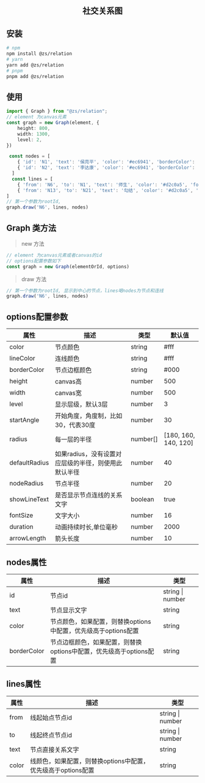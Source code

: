 <h2 style="text-align: center;"> 社交关系图 </h2>

## 安装
```sh
# npm 
npm install @zs/relation
# yarn 
yarn add @zs/relation
# pnpm
pnpm add @zs/relation
```

## 使用
```ts
import { Graph } from "@zs/relation";
// element 为canvas元素
const graph = new Graph(element, {
    height: 800,
    width: 1300,
    level: 2,
})

 const nodes = [
    { 'id': 'N1', 'text': '侯亮平', 'color': '#ec6941', 'borderColor': '#ff875e' },
    { 'id': 'N2', 'text': '李达康', 'color': '#ec6941', 'borderColor': '#ff875e' },
  ]
  const lines = [
    { 'from': 'N6', 'to': 'N1', 'text': '师生', 'color': '#d2c0a5', 'fontColor': '#d2c0a5' },
    { 'from': 'N13', 'to': 'N21', 'text': '勾结', 'color': '#d2c0a5', 'fontColor': '#d2c0a5' }
]
// 第一个参数为rootId, 
graph.draw('N6', lines, nodes)
```

## Graph 类方法

> new 方法
```ts
// element 为canvas元素或者canvas的id
// options配置参数如下
const graph = new Graph(elementOrId, options)
```

> draw 方法
```ts
// 第一个参数为rootId, 显示到中心的节点，lines喝nodes为节点和连线
graph.draw('N6', lines, nodes)
```

## options配置参数
| 属性 | 描述   | 类型   | 默认值  | 
| --- | --- | --- | --- |
| color | 节点颜色  | string   | #fff |
| lineColor | 连线颜色  | string   | #fff |
| borderColor | 节点边框颜色  | string   | #000 |
| height | canvas高  | number   | 500 |
| width | canvas宽  | number   | 500 |
| level | 显示层级，默认3层  | number   | 3|
| startAngle | 开始角度，角度制，比如30，代表30度  | number   | 30 |
| radius | 每一层的半径  | number[]   | [180, 160, 140, 120] |
| defaultRadius | 如果radius，没有设置对应层级的半径，则使用此默认半径  | number   | 40 |
| nodeRadius | 节点半径  | number   | 20 |
| showLineText | 是否显示节点连线的关系文字  | boolean   | true |
| fontSize | 文字大小  | number   | 16 |
| duration | 动画持续时长,单位毫秒  | number   | 2000 |
| arrowLength | 箭头长度  | number   | 10 |

## nodes属性
| 属性 | 描述 | 类型 |
| --- | --- | --- |
| id | 节点id  | string \| number |
| text | 节点显示文字  | string |
| color | 节点颜色，如果配置，则替换options中配置，优先级高于options配置  | string |
| borderColor | 节点边框颜色，如果配置，则替换options中配置，优先级高于options配置  | string |

## lines属性
| 属性 | 描述 | 类型 |
| --- | --- | --- |
| from | 线起始点节点id  | string \| number |
| to | 线起终点节点id  | string \| number |
| text | 节点直接关系文字  | string |
| color | 线颜色，如果配置，则替换options中配置，优先级高于options配置  | string |